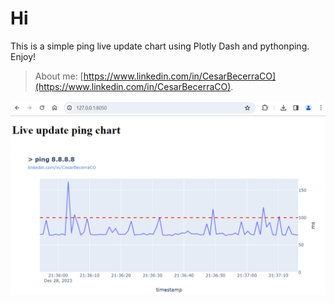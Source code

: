 # Hi
This is a simple ping live update chart using Plotly Dash and pythonping. Enjoy!

> About me: [https://www.linkedin.com/in/CesarBecerraCO](https://www.linkedin.com/in/CesarBecerraCO).


![Dash ping](https://github.com/CesarBecerraCO/plotly-dash-ping-chart/blob/master/ping.png?raw=true)


